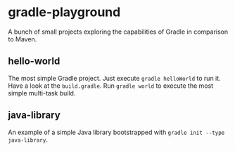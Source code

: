 gradle-playground
=================

A bunch of small projects exploring the capabilities of Gradle in comparison to Maven.

hello-world
-----------

The most simple Gradle project. Just execute `gradle helloWorld` to run it. Have a look at the `build.gradle`. Run `gradle world` to execute the most simple multi-task build.

java-library
------------

An example of a simple Java library bootstrapped with `gradle init --type java-library`.


